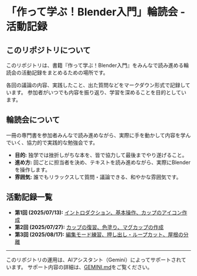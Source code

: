 # 「作って学ぶ！Blender入門」輪読会 - 活動記録

## このリポジトリについて

このリポジトリは、書籍『作って学ぶ！Blender入門』をみんなで読み進める輪読会の活動記録をまとめるための場所です。

各回の議論の内容、実践したこと、出た質問などをマークダウン形式で記録しています。
参加者がいつでも内容を振り返り、学習を深めることを目的としています。

## 輪読会について

一冊の専門書を参加者みんなで読み進めながら、実際に手を動かして内容を学んでいく、協力的で実践的な勉強会です。

- **目的:** 独学では挫折しがちな本を、皆で協力して最後までやり遂げること。
- **進め方:** 回ごとに担当者を決め、テキストを読み進めながら、実際にBlenderを操作します。
- **雰囲気:** 誰でもリラックスして質問・議論できる、和やかな雰囲気です。

## 活動記録一覧

- **第1回 (2025/07/13):** [イントロダクション、基本操作、カップのアイコン作成](./docs/01_0713.md)
- **第2回 (2025/07/27):** [カップの復習、色塗り、マグカップの作成](./docs/02_0727.md)
- **第3回 (2025/08/17):** [編集モード練習、押し出し・ループカット、屋根の分離](./docs/03_0817.md)

---

このリポジトリの運用は、AIアシスタント（Gemini）によってサポートされています。
サポート内容の詳細は、[GEMINI.md](./GEMINI.md)をご覧ください。
